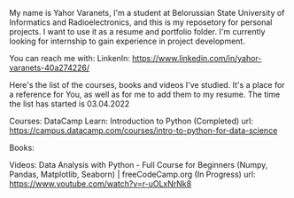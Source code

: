 My name is Yahor Varanets, I'm a student at Belorussian State University of Informatics and Radioelectronics, and this is my reposetory for personal projects.
I want to use it as a resume and portfolio folder.
I'm currently looking for internship to gain experience in project development.

You can reach me with:
  LinkenIn: https://www.linkedin.com/in/yahor-varanets-40a274226/


Here's the list of the courses, books and videos I've studied. It's a place for a reference for You, as well as for me to add them to my resume.
The time the list has started is 03.04.2022

Courses:
DataCamp Learn: Introduction to Python (Completed) url: https://campus.datacamp.com/courses/intro-to-python-for-data-science

Books:

Videos:
Data Analysis with Python - Full Course for Beginners (Numpy, Pandas, Matplotlib, Seaborn) | freeCodeCamp.org (In Progress) url: https://www.youtube.com/watch?v=r-uOLxNrNk8
  

